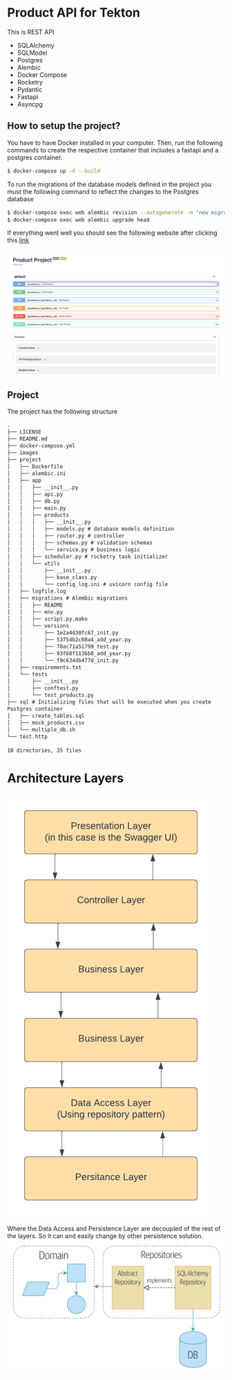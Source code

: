 # Product API for Tekton

This is REST API
- SQLAlchemy
- SQLModel
- Postgres
- Alembic
- Docker Compose
- Rocketry
- Pydantic
- Fastapi
- Asyncpg

## How to setup the project?

You have to have Docker installed in your computer. Then, run the following commands to create the
respective container that includes a fastapi and a postgres container.

```sh
$ docker-compose up -d --build
```

To run the migrations of the database models defined in the project you must the following command
to reflect the changes to the Postgres database
```sh
$ docker-compose exec web alembic revision --autogenerate -m "new migration"
$ docker-compose exec web alembic upgrade head
```

If everything went well you should see the following website after clicking this [link](http://0.0.0.0:8004/docs)

![alt text](images/swagger.png)

## Project

The project has the following structure

```
.
├── LICENSE
├── README.md
├── docker-compose.yml
├── images
├── project
│   ├── Dockerfile
│   ├── alembic.ini
│   ├── app
│   │   ├── __init__.py
│   │   ├── api.py
│   │   ├── db.py
│   │   ├── main.py
│   │   ├── products
│   │   │   ├── __init__.py
│   │   │   ├── models.py # database models definition
│   │   │   ├── router.py # controller
│   │   │   ├── schemas.py # validation schemas
│   │   │   └── service.py # business logic
│   │   ├── scheduler.py # rocketry task initializer 
│   │   └── utils
│   │       ├── __init__.py
│   │       ├── base_class.py
│   │       └── config_log.ini # uvicorn config file
│   ├── logfile.log
│   ├── migrations # Alembic migrations
│   │   ├── README
│   │   ├── env.py
│   │   ├── script.py.mako
│   │   └── versions 
│   │       ├── 1e2a4d30fc67_init.py
│   │       ├── 53754b2c08a4_add_year.py
│   │       ├── 78ac71a51799_test.py
│   │       ├── 93f68f1136b8_add_year.py
│   │       └── f9c634db477d_init.py
│   ├── requirements.txt
│   └── tests
│       ├── __init__.py
│       ├── conftest.py
│       └── test_products.py
├── sql # Initializing files that will be executed when you create Postgres container
│   ├── create_tables.sql
│   ├── mock_products.csv
│   └── multiple_db.sh
└── test.http

10 directories, 35 files
```
# Architecture Layers

![alt text](images/Blank%20diagram.png)

Where the Data Access and Persistence Layer are decoupled of the rest of the layers. So it can and easily 
change by other persistence solution.
![alt text](images/pattern_repository.png)